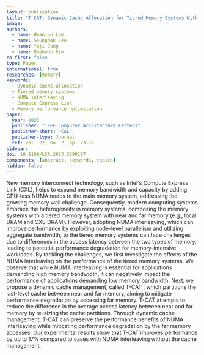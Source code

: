 ```yaml
---
layout: publication
title: "T-CAT: Dynamic Cache Allocation for Tiered Memory Systems With Memory Interleaving"
image:
authors:
  - name: Hwanjun Lee
  - name: Seunghak Lee
  - name: Yeji Jung
  - name: Daehoon Kim
co-first: false
type: Paper
international: true
researches: [memory]
keywords:
  - Dynamic cache allocation
  - Tiered memory systems
  - NUMA interleaving
  - Compute Express Link
  - Memory performance optimization
paper:
  year: 2023
  publisher: "IEEE Computer Architecture Letters"
  publisher-short: "CAL"
  publisher-type: Journal
  ref: vol. 22, no. 2, pp. 73-76
sidebar:
doi: 10.1109/LCA.2023.3290197
components: [abstract, keywords, topics]
hidden: false
---
```


New memory interconnect technology, such as Intel's Compute Express Link (CXL), helps to expand memory bandwidth and capacity by adding CPU-less NUMA nodes to the main memory system, addressing the growing memory wall challenge. Consequently, modern computing systems embrace the heterogeneity in memory systems, composing the memory systems with a tiered memory system with near and far memory (e.g., local DRAM and CXL-DRAM). However, adopting NUMA interleaving, which can improve performance by exploiting node-level parallelism and utilizing aggregate bandwidth, to the tiered memory systems can face challenges due to differences in the access latency between the two types of memory, leading to potential performance degradation for memory-intensive workloads. By tackling the challenges, we first investigate the effects of the NUMA interleaving on the performance of the tiered memory systems. We observe that while NUMA interleaving is essential for applications demanding high memory bandwidth, it can negatively impact the performance of applications demanding low memory bandwidth. Next, we propose a dynamic cache management, called T-CAT , which partitions the last-level cache between near and far memory, aiming to mitigate performance degradation by accessing far memory. T-CAT attempts to reduce the difference in the average access latency between near and far memory by re-sizing the cache partitions. Through dynamic cache management, T-CAT can preserve the performance benefits of NUMA interleaving while mitigating performance degradation by the far memory accesses. Our experimental results show that T-CAT improves performance by up to 17% compared to cases with NUMA interleaving without the cache management.